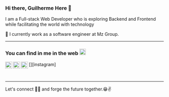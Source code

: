 ### Hi there, Guilherme Here 👋

I am a Full-stack Web Developer who is exploring Backend and Frontend while facilitating the world with technology
 
 🔭 I currently work as a software engineer at Mz Group.

---

### You can find in me in the web <img src="https://github.com/TheDudeThatCode/TheDudeThatCode/blob/master/Assets/Earth.gif" width="20px">
<!-- [<img align="left" alt="" width="22px" src="https://raw.githubusercontent.com/iconic/open-iconic/master/svg/globe.svg" />][website] -->
[<img align="left" alt="Mr-Guilherme | Twitter" width="22px" src="https://cdn.jsdelivr.net/npm/simple-icons@v3/icons/twitter.svg" />][twitter]
[<img align="left" alt="Mr-Guilherme | LinkedIn" width="22px" src="https://cdn.jsdelivr.net/npm/simple-icons@v3/icons/linkedin.svg" />][linkedin]
[<img align="left" alt="Mr-Guilherme | Instagram" width="22px" src="https://cdn.jsdelivr.net/npm/simple-icons@v3/icons/instagram.svg" />][instagram]

<br/>


---

Let's connect 👨‍💻 and forge the future together.😁✌

<!-- [website]:  -->
[twitter]: https://twitter.com/Guilherme_Rod_/
[linkedin]: https://www.linkedin.com/in/guilherme-marcelino-rodrigues-854bb21a9/
